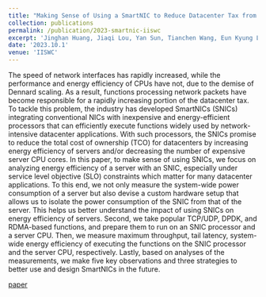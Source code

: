 ```yaml
---
title: "Making Sense of Using a SmartNIC to Reduce Datacenter Tax from SLO and TCO Perspectives"
collection: publications
permalink: /publication/2023-smartnic-iiswc
excerpt: 'Jinghan Huang, Jiaqi Lou, Yan Sun, Tianchen Wang, Eun Kyung Lee, Nam Sung Kim. [paper](https://ieeexplore.ieee.org/abstract/document/10289567)'
date: '2023.10.1'
venue: 'IISWC'
---
```


The speed of network interfaces has rapidly increased, while the performance and energy efficiency of CPUs have not, due to the demise of Dennard scaling. As a result, functions processing network packets have become responsible for a rapidly increasing portion of the datacenter tax. To tackle this problem, the industry has developed SmartNICs (SNICs) integrating conventional NICs with inexpensive and energy-efficient processors that can efficiently execute functions widely used by network-intensive datacenter applications. With such processors, the SNICs promise to reduce the total cost of ownership (TCO) for datacenters by increasing energy efficiency of servers and/or decreasing the number of expensive server CPU cores. In this paper, to make sense of using SNICs, we focus on analyzing energy efficiency of a server with an SNIC, especially under service level objective (SLO) constraints which matter for many datacenter applications. To this end, we not only measure the system-wide power consumption of a server but also devise a custom hardware setup that allows us to isolate the power consumption of the SNIC from that of the server. This helps us better understand the impact of using SNICs on energy efficiency of servers. Second, we take popular TCP/UDP, DPDK, and RDMA-based functions, and prepare them to run on an SNIC processor and a server CPU. Then, we measure maximum throughput, tail latency, system-wide energy efficiency of executing the functions on the SNIC processor and the server CPU, respectively. Lastly, based on analyses of the measurements, we make five key observations and three strategies to better use and design SmartNICs in the future.

[paper](https://ieeexplore.ieee.org/abstract/document/10289567) 
